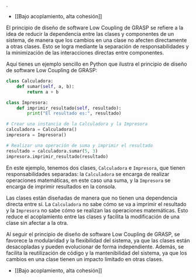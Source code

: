 .
- [[Bajo acoplamiento, alta cohesión]] 

El principio de diseño de software Low Coupling de GRASP se refiere a la idea de reducir la dependencia entre las clases y componentes de un sistema, de manera que los cambios en una clase no afecten directamente a otras clases. Esto se logra mediante la separación de responsabilidades y la minimización de las interacciones directas entre componentes.

Aquí tienes un ejemplo sencillo en Python que ilustra el principio de diseño de software Low Coupling de GRASP:

```python
class Calculadora:
    def sumar(self, a, b):
        return a + b

class Impresora:
    def imprimir_resultado(self, resultado):
        print("El resultado es:", resultado)

# Crear una instancia de la Calculadora y la Impresora
calculadora = Calculadora()
impresora = Impresora()

# Realizar una operación de suma y imprimir el resultado
resultado = calculadora.sumar(5, 3)
impresora.imprimir_resultado(resultado)
```

En este ejemplo, tenemos dos clases, `Calculadora` e `Impresora`, que tienen responsabilidades separadas: la `Calculadora` se encarga de realizar operaciones matemáticas, en este caso una suma, y la `Impresora` se encarga de imprimir resultados en la consola.

Las clases están diseñadas de manera que no tienen una dependencia directa entre sí. La `Calculadora` no sabe cómo se va a imprimir el resultado y la `Impresora` no sabe cómo se realizan las operaciones matemáticas. Esto reduce el acoplamiento entre las clases y facilita la modificación de una clase sin afectar a la otra.

Al seguir el principio de diseño de software Low Coupling de GRASP, se favorece la modularidad y la flexibilidad del sistema, ya que las clases están desacopladas y pueden evolucionar de forma independiente. Además, se facilita la reutilización de código y la mantenibilidad del sistema, ya que los cambios en una clase tienen un impacto limitado en otras clases.
 
- [[Bajo acoplamiento, alta cohesión]] 